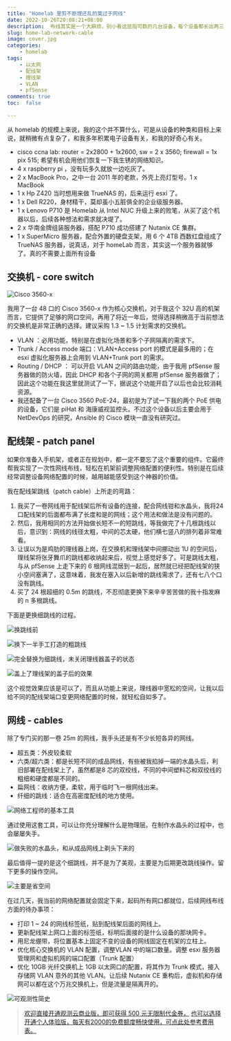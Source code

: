 ```yaml
---
title: "Homelab 里剪不断理还乱的莫过于网线"
date: 2022-10-26T20:08:21+08:00
description:  布线其实是一个大麻烦，别小看这屈指可数的几台设备，每个设备都长出两三根烦恼丝以后呢？
slug: home-lab-network-cable
image: cover.jpg
categories:
    - homelab
tags:
    - 以太网
    - 配线架
    - 理线架
    - VLAN
    - pfSense
comments: true
toc:  false

---
```


从 homelab 的规模上来说，我的这个并不算什么，可是从设备的种类和目标上来说，就稍微有点复杂了，和我多年积累电子设备有关，和我的好奇心有关。

* cisco ccna lab: router = 2x2800 + 1x2600, sw = 2 x 3560; firewall = 1x pix 515; 希望有机会用他们恢复一下我生锈的网络知识。
* 4 x raspberry pi ，没有玩多久就放一边吃灰了。 
* 2 x MacBook Pro，之中一台 2011 年的老款，外壳上亮灯型号。1 x MacBook
* 1 x Hp Z420 当时想用来做 TrueNAS 的，后来运行 esxi 了。
* 1 x Dell R220，身材精干，莫却虽小五脏俱全的企业级服务器。
* 1 x Lenovo P710 是 Homelab 从 Intel NUC 升级上来的败笔，从买了这个机器以后，后续各种想法和需求就决堤了。
* 2 x 华南金牌组装服务器，搭配 P710 成功搭建了 Nutanix CE 集群。
* 1 x SuperMicro 服务器，配合外置的硬盘支架，用 6 个 4TB 西数红盘组成了 TrueNAS 服务器，说真话，对于 homeLab 而言，其实这一个服务器就够了。真的不需要上面所有设备

## 交换机 - core switch

![Cisco 3560-x](WechatIMG157.jpeg)

我用了一台 48 口的 Cisco 3560-x 作为核心交换机，对于我这个 32U 高的机架而言，它提供了足够的网口空间，再用了将近一年后，觉得选择稍微高于当前想法的交换机是非常正确的选择。建议采购 1.3 ~ 1.5 计划需求的交换机。

* VLAN ：必用功能，特别是在虚拟化场景和多个子网隔离的需求下。
* Trunk / Access mode 端口：VLAN+Access port 的模式是最多用的；在 esxi 虚拟化服务器上会用到 VLAN+Trunk port 的需求。
* Routing / DHCP ： 可以开启 VLAN 之间的路由功能，由于我用 pfSense 服务器做的防火墙，因此 DHCP 和各个子网的网关都用 pfSense 服务器做了；因此这个功能在我这里就测试了一下，据说这个功能开启了以后也会比较消耗资源。 
* 我还配备了一台  Cisco 3560 PoE-24，最初是为了试一下我的两个 PoE 供电的设备，它们是 piHat 和 海康威视监控头。不过这个设备以后主要会用于 NetDevOps 的研究，Ansible 的 Cisco 模块一直没有研究过。

## 配线架 - patch panel

如果你准备入手机架，或者正在规划中，都一定不要忘了这个重要的组件。它最终帮我实现了一次性网线布线，轻松在机架前调整网络配置的便利性。特别是在后续经常调整设备网络配置的时候，越用越能感受到这个神器的价值。

我在配线架跳线（patch cable）上所走的弯路：

1. 我买了一卷网线用于配线架后所有设备的连接，配合网线钳和水晶头，我将24 口配线架的后面都布满了长度和是的网线；这个用法和做法是没有问题的。
2. 然后，我用相同的方法开始做长短不一的短跳线，等我做完了十几根跳线以后，意识到：网线的线径太粗，中间的芯太硬，他们横七竖八的排列着非常难看。
3. 让误以为是鸡肋的理线器上岗，在交换机和理线架中间挪动出 1U 的空间后，理线架将张牙舞爪的跳线都收纳起来后，视觉上感觉好多了。可是跳线太粗，与从 pfSense 上走下来的 6 根网线混居到一起后，居然就已经把配线架的狭小空间塞满了，这意味着，我发在塞入以后新增的跳线需求了，还有七八个口没有跳线。
4. 买了 24 根超细的 0.5m 的跳线，不忍彻底更换下来辛辛苦苦做的我十指发麻的 n 多根跳线。

下面是更换细跳线的过程。

![换跳线前](WechatIMG154.jpeg)

![换下一半手工打造的粗跳线](WechatIMG155.jpeg)


![完全替换为细跳线，未关闭理线器盖子的状态](WechatIMG153.jpeg)

![盖上了理线架的盖子后的效果](cover.jpg)

这个视觉效果应该是可以了，而且从功能上来说，理线器中宽松的空间，让我以后给不同的配线架端口变更网络配置的时候，就轻松自如多了。


## 网线 - cables

除了专门买的那一卷 25m 的网线，我手头还是有不少长短各异的网线。

* 超五类：外皮较柔软
* 六类/超六类：都是长短不同的成品网线，有些被我掐掉一端的水晶头后，利旧部署在配线架上了，虽然都是8 芯的双绞线，不同的中间塑料芯和双绞线的粗细和硬度都是不同的。
* 扁网线：收纳方便，柔软，用于临时飞一根网线出来。
* 纤细的跳线：适合在高密度配线的地方使用。

![网络工程师的基本工具](WechatIMG151.jpeg)

通过使用这套工具，可以让你充分理解什么是物理层。在制作水晶头的过程中，也会屡屡失手。

![做失败的水晶头，和从成品网线上剃头下来的](WechatIMG156.jpeg)

最后值得一提的是这个细跳线，并不是为了美观，主要是为后期更改跳线操作。留下更多的操作空间。

![主要是省空间](WechatIMG150.jpeg)

在过几天，我当前的网络配置就会固定下来，起码所有网口都就位，后续网线布线方面的待办事项：

* 打印 1 ~ 24 的网线标签纸，贴到配线架后面的网线上。
* 更新配线架上网口上面的标签纸，标明后面接的是什么设备的那块网卡。
* 用尼龙绷带，将位置基本上固定不变的设备的网线固定在机架的立柱上。
* 优化核心交换机的 VLAN 配置，调整VLAN 中的端口数量。调整 esxi 服务器管理网和虚拟机网的端口配置（Trunk 配置）
* 优化 10GB 光纤交换机上 1GB 以太网口的配置，将其作为 Trunk 模式，接入存储网 VLAN 意外的其他 VLAN。让后续 Nutanix CE 重构后，虚拟机和存储网可以都在这个万兆交换机上，但是流量是隔离开的。

![可观测性简史](/img/O11y-infograph.jpg)
> [欢迎直接开通观测云商业版，即可获得 500 元无限制代金券，](https://auth.guance.com/businessRegister?source=martinLiu)
> [也可以选择开通个人体验版，每天有2000的免费额度畅快使用，可点此处参考费用表。](https://www.guance.com/billing#business#China?source=martinLiu)
